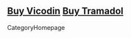 
<a href=" http://volny.cz/spalilhost/Buy-Vicodin.html ">Buy Vicodin</a>
<a href=" http://volny.cz/spalilhost/Buy-Tramadol.html ">Buy Tramadol</a>
----
CategoryHomepage
